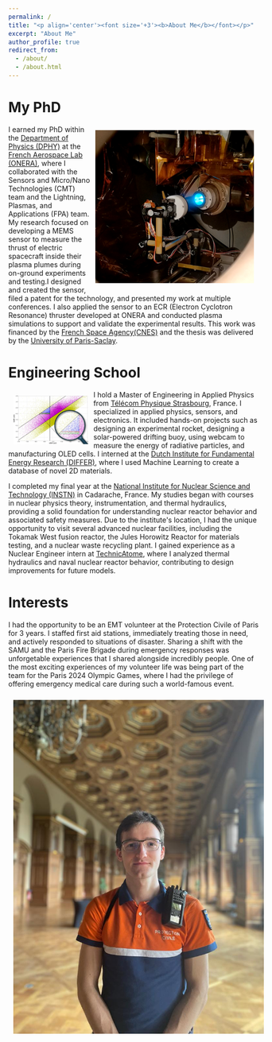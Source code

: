 ```yaml
---
permalink: /
title: "<p align='center'><font size='+3'><b>About Me</b></font></p>"
excerpt: "About Me"
author_profile: true
redirect_from: 
  - /about/
  - /about.html
---
```



# My PhD

<img style="float: right; padding: 10px 10px 10px 10px;" src="images/Bio/Thruster_firing.png" title="Diagnostic of an Electric Thruster" >

I earned my PhD within the [Department of Physics (DPHY)](https://www.onera.fr/en/dphy-research-units) at the [French Aerospace Lab (ONERA)](https://www.onera.fr/en), where I collaborated with the Sensors and Micro/Nano Technologies (CMT) team and the Lightning, Plasmas, and Applications (FPA) team. My research focused on developing a MEMS sensor to measure the thrust of electric spacecraft inside their plasma plumes during on-ground experiments and testing.I designed and created the sensor, filed a patent for the technology, and presented my work at multiple conferences. I also applied the sensor to an ECR (Electron Cyclotron Resonance) thruster developed at ONERA and conducted plasma simulations to support and validate the experimental results. This work was financed by the [French Space Agency(CNES)](https://cnes.fr/en) and the thesis was delivered by the [University of Paris-Saclay](https://www.universite-paris-saclay.fr/en). 


# Engineering School

<img style="float: left; padding: 10px 10px 10px 10px; width: 30%;" title="Virtual screening of AI-predicted 2D materials" src="images/Bio/DIFFER_internship.png">

I hold a Master of Engineering in Applied Physics from [Télécom Physique Strasbourg](https://www.telecom-physique.fr/en/school/about-us/), France. I specialized in applied physics, sensors, and electronics. It included hands-on projects such as designing an experimental rocket, designing a solar-powered drifting buoy, using webcam to measure the energy of radiative particles, and manufacturing OLED cells. I interned at the [Dutch Institute for Fundamental Energy Research (DIFFER)](https://www.differ.nl/), where I used Machine Learning to create a database of novel 2D materials.


I completed my final year at the [National Institute for Nuclear Science and Technology (INSTN)](https://instn.cea.fr/en/) in Cadarache, France. My studies began with courses in nuclear physics theory, instrumentation, and thermal hydraulics, providing a solid foundation for understanding nuclear reactor behavior and associated safety measures. Due to the institute's location, I had the unique opportunity to visit several advanced nuclear facilities, including the Tokamak West fusion reactor, the Jules Horowitz Reactor for materials testing, and a nuclear waste recycling plant. I gained experience as a Nuclear Engineer intern at [TechnicAtome](https://www.technicatome.com/en/), where I analyzed thermal hydraulics and naval nuclear reactor behavior, contributing to design improvements for future models. 



# Interests


I had the opportunity to be an EMT volunteer at the Protection Civile of Paris for 3 years. I staffed first aid stations, immediately treating those in need, and actively responded to situations of disaster. Sharing a shift with the SAMU and the Paris Fire Brigade during emergency responses was unforgetable experiences that I shared alongside incredibly people. One of the most exciting experiences of my volunteer life was being part of the team for the Paris 2024 Olympic Games, where I had the privilege of offering emergency medical care during such a world-famous event.

<img style="padding: 10px 10px 10px 10px;" title="Myself during a protection civile event" src="images/Bio/protection_civile.jpg">

